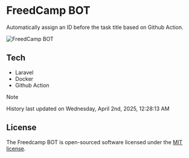 # FreedCamp BOT

Automatically assign an ID before the task title based on Github Action.

![FreedCamp BOT](https://repository-images.githubusercontent.com/737932867/7d34798b-2680-471c-b089-a78a718d3d6a)

## Tech

- Laravel
- Docker
- Github Action

> [!NOTE]  
> History last updated on Wednesday, April 2nd, 2025, 12:28:13 AM

## License

The Freedcamp BOT is open-sourced software licensed under the [MIT license](https://opensource.org/licenses/MIT).
